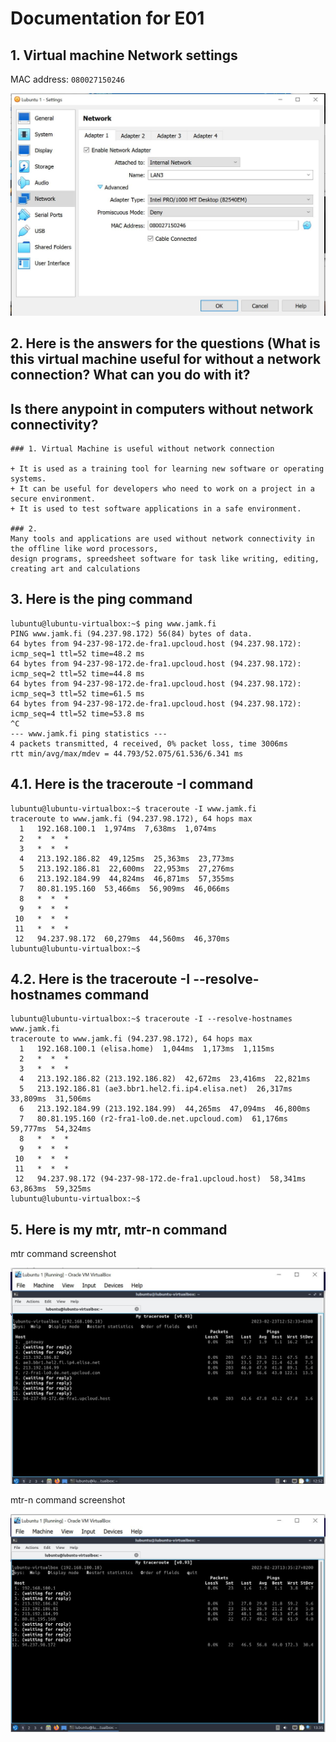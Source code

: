 # Documentation for E01


## 1. Virtual machine Network settings

MAC address: `080027150246`

![](/E01/Lubuntu1.JPG)
## 2. Here is the answers for the questions (What is this virtual machine useful for without a network connection? What can you do with it?
## Is there anypoint in computers without network connectivity?

```
### 1. Virtual Machine is useful without network connection

+ It is used as a training tool for learning new software or operating systems.
+ It can be useful for developers who need to work on a project in a secure environment.
+ It is used to test software applications in a safe environment.

### 2.  
Many tools and applications are used without network connectivity in the offline like word processors, 
design programs, spreedsheet software for task like writing, editing, creating art and calculations

```


## 3. Here is the ping command 

```
lubuntu@lubuntu-virtualbox:~$ ping www.jamk.fi
PING www.jamk.fi (94.237.98.172) 56(84) bytes of data.
64 bytes from 94-237-98-172.de-fra1.upcloud.host (94.237.98.172): icmp_seq=1 ttl=52 time=48.2 ms
64 bytes from 94-237-98-172.de-fra1.upcloud.host (94.237.98.172): icmp_seq=2 ttl=52 time=44.8 ms
64 bytes from 94-237-98-172.de-fra1.upcloud.host (94.237.98.172): icmp_seq=3 ttl=52 time=61.5 ms
64 bytes from 94-237-98-172.de-fra1.upcloud.host (94.237.98.172): icmp_seq=4 ttl=52 time=53.8 ms
^C
--- www.jamk.fi ping statistics ---
4 packets transmitted, 4 received, 0% packet loss, time 3006ms
rtt min/avg/max/mdev = 44.793/52.075/61.536/6.341 ms
```
## 4.1. Here is the traceroute -I command 

```
lubuntu@lubuntu-virtualbox:~$ traceroute -I www.jamk.fi
traceroute to www.jamk.fi (94.237.98.172), 64 hops max
  1   192.168.100.1  1,974ms  7,638ms  1,074ms 
  2   *  *  * 
  3   *  *  * 
  4   213.192.186.82  49,125ms  25,363ms  23,773ms 
  5   213.192.186.81  22,600ms  22,953ms  27,276ms 
  6   213.192.184.99  44,824ms  46,871ms  57,355ms 
  7   80.81.195.160  53,466ms  56,909ms  46,066ms 
  8   *  *  * 
  9   *  *  * 
 10   *  *  * 
 11   *  *  * 
 12   94.237.98.172  60,279ms  44,560ms  46,370ms 
lubuntu@lubuntu-virtualbox:~$ 

```
## 4.2. Here is the traceroute -I --resolve-hostnames command

```
lubuntu@lubuntu-virtualbox:~$ traceroute -I --resolve-hostnames www.jamk.fi 
traceroute to www.jamk.fi (94.237.98.172), 64 hops max
  1   192.168.100.1 (elisa.home)  1,044ms  1,173ms  1,115ms 
  2   *  *  * 
  3   *  *  * 
  4   213.192.186.82 (213.192.186.82)  42,672ms  23,416ms  22,821ms 
  5   213.192.186.81 (ae3.bbr1.hel2.fi.ip4.elisa.net)  26,317ms  33,809ms  31,506ms 
  6   213.192.184.99 (213.192.184.99)  44,265ms  47,094ms  46,800ms 
  7   80.81.195.160 (r2-fra1-lo0.de.net.upcloud.com)  61,176ms  59,777ms  54,324ms 
  8   *  *  * 
  9   *  *  * 
 10   *  *  * 
 11   *  *  * 
 12   94.237.98.172 (94-237-98-172.de-fra1.upcloud.host)  58,341ms  63,863ms  59,325ms 
lubuntu@lubuntu-virtualbox:~$ 

```
## 5. Here is my mtr, mtr-n command

mtr command screenshot

![](/E01/mtr.JPG)

mtr-n command screenshot

![](E01/mtr-n.JPG)